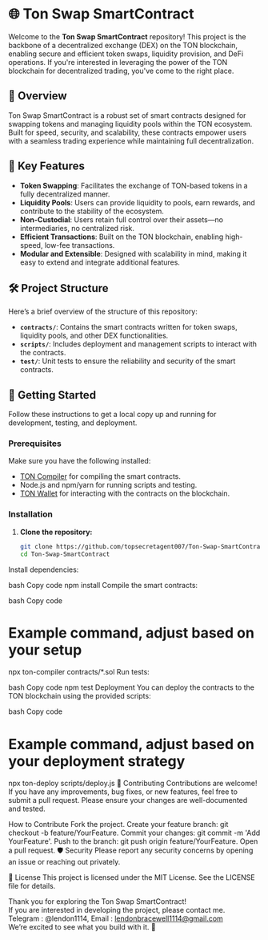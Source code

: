 # 🌐 Ton Swap SmartContract

Welcome to the **Ton Swap SmartContract** repository! This project is the backbone of a decentralized exchange (DEX) on the TON blockchain, enabling secure and efficient token swaps, liquidity provision, and DeFi operations. If you're interested in leveraging the power of the TON blockchain for decentralized trading, you've come to the right place.

## 📜 Overview

Ton Swap SmartContract is a robust set of smart contracts designed for swapping tokens and managing liquidity pools within the TON ecosystem. Built for speed, security, and scalability, these contracts empower users with a seamless trading experience while maintaining full decentralization.

## 🚀 Key Features

- **Token Swapping**: Facilitates the exchange of TON-based tokens in a fully decentralized manner.
- **Liquidity Pools**: Users can provide liquidity to pools, earn rewards, and contribute to the stability of the ecosystem.
- **Non-Custodial**: Users retain full control over their assets—no intermediaries, no centralized risk.
- **Efficient Transactions**: Built on the TON blockchain, enabling high-speed, low-fee transactions.
- **Modular and Extensible**: Designed with scalability in mind, making it easy to extend and integrate additional features.

## 🛠️ Project Structure

Here’s a brief overview of the structure of this repository:

- **`contracts/`**: Contains the smart contracts written for token swaps, liquidity pools, and other DEX functionalities.
- **`scripts/`**: Includes deployment and management scripts to interact with the contracts.
- **`test/`**: Unit tests to ensure the reliability and security of the smart contracts.

## 📖 Getting Started

Follow these instructions to get a local copy up and running for development, testing, and deployment.

### Prerequisites

Make sure you have the following installed:

- [TON Compiler](https://ton.org/docs/#/howto/smart-contracts) for compiling the smart contracts.
- Node.js and npm/yarn for running scripts and testing.
- [TON Wallet](https://ton.org/wallets) for interacting with the contracts on the blockchain.

### Installation

1. **Clone the repository:**

   ```bash
   git clone https://github.com/topsecretagent007/Ton-Swap-SmartContract.git
   cd Ton-Swap-SmartContract
Install dependencies:

bash
Copy code
npm install
Compile the smart contracts:

bash
Copy code
# Example command, adjust based on your setup
npx ton-compiler contracts/*.sol
Run tests:

bash
Copy code
npm test
Deployment
You can deploy the contracts to the TON blockchain using the provided scripts:

bash
Copy code
# Example command, adjust based on your deployment strategy
npx ton-deploy scripts/deploy.js
🤝 Contributing
Contributions are welcome! If you have any improvements, bug fixes, or new features, feel free to submit a pull request. Please ensure your changes are well-documented and tested.

How to Contribute
Fork the project.
Create your feature branch: git checkout -b feature/YourFeature.
Commit your changes: git commit -m 'Add YourFeature'.
Push to the branch: git push origin feature/YourFeature.
Open a pull request.
🛡️ Security
Please report any security concerns by opening an issue or reaching out privately.

📜 License
This project is licensed under the MIT License. See the LICENSE file for details.

Thank you for exploring the Ton Swap SmartContract! 
<br />
If you are interested in developing the project, please contact me.
<br />
Telegram : @lendon1114, Email : lendonbracewell1114@gmail.com
<br />
We’re excited to see what you build with it. 🚀
